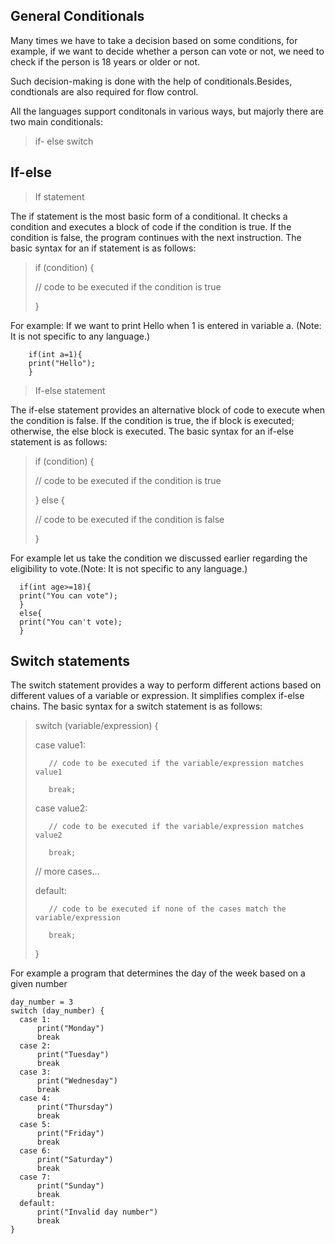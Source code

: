 ## General Conditionals
Many times we have to take a decision based on some conditions, for example, if we want to decide whether a person can vote or not, we need to check if the person is 18 years or older or not.

Such decision-making is done with the help of conditionals.Besides, condtionals are also required for flow control.

All the languages support conditonals in various ways, but majorly there are two main conditionals: 
> if- else
> switch

## If-else
>If statement

The if statement is the most basic form of a conditional. It checks a condition and executes a block of code if the condition is true. 
If the condition is false, the program continues with the next instruction. The basic syntax for an if statement is as follows:
>if (condition) {
>
>    // code to be executed if the condition is true
>
>}

For example: If we want to print Hello when 1 is entered in variable a. (Note: It is not specific to any language.) 

        if(int a=1){
        print("Hello");
        }

>If-else statement

The if-else statement provides an alternative block of code to execute when the condition is false. 
If the condition is true, the if block is executed; otherwise, the else block is executed. The basic syntax for an if-else statement is as follows:

>if (condition) {
>
>    // code to be executed if the condition is true
>    
>} else {
>
>    // code to be executed if the condition is false
>    
>}

For example let us take the condition we discussed earlier regarding the eligibility to vote.(Note: It is not specific to any language.)

      if(int age>=18){
      print("You can vote");
      }
      else{
      print("You can't vote);
      }
      
## Switch statements
The switch statement provides a way to perform different actions based on different values of a variable or expression. 
It simplifies complex if-else chains. The basic syntax for a switch statement is as follows:
>switch (variable/expression) {
>
>    case value1:
>    
>        // code to be executed if the variable/expression matches value1
>        
>        break;
>        
>    case value2:
>    
>        // code to be executed if the variable/expression matches value2
>        
>        break;
>        
>    // more cases...
>    
>    default:
>    
>        // code to be executed if none of the cases match the variable/expression
>        
>        break;
>        
>}

For example a program that determines the day of the week based on a given number

    day_number = 3
    switch (day_number) {
      case 1:
          print("Monday")
          break
      case 2:
          print("Tuesday")
          break
      case 3:
          print("Wednesday")
          break
      case 4:
          print("Thursday")
          break
      case 5:
          print("Friday")
          break
      case 6:
          print("Saturday")
          break
      case 7:
          print("Sunday")
          break
      default:
          print("Invalid day number")
          break
    }

